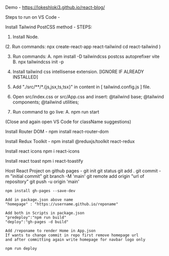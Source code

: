 Demo - https://lokeshloki3.github.io/react-blog/

Steps to run on VS Code - 

Install Tailwind PostCSS method -
STEPS: 

1. Install Node.

(2. Run commands: 
	npx create-react-app react-tailwind
	cd react-tailwind
)

3. Run commands:
	A. npm install -D tailwindcss postcss autoprefixer vite
	B. npx tailwindcss init -p

4. Install tailwind css intellisense extension. [IGNORE IF ALREADY INSTALLED]

5. Add "./src/**/*.{js,jsx,ts,tsx}" in content in [ tailwind.config.js ] file.

6. Open src/index.css or src/App.css and insert: 
	@tailwind base;
	@tailwind components;
	@tailwind utilities;

7. Run command to go live:
	A. npm run start
	
(Close and again open VS Code for className suggestions)

Install Router DOM - 
	npm install react-router-dom

Install Redux Toolkit -
	npm install @reduxjs/toolkit react-redux
	
Install react icons
	npm i react-icons
	
Install react toast	
	npm i react-toastify

Host React Project on github pages -
	git init
	git status
	git add .
	git commit -m "initial commit"
	git branch -M 'main'
	git remote add origin "url of repository"
	git push -u origin 'main'

	npm install gh-pages --save-dev
	
	Add in package.json above name
	"homepage" : "https://username.github.io/reponame"
	
	Add both in Scripts in package.json
	"predeploy":"npm run build"
	"deploy":"gh-pages -d build"
	
	Add /reponame to render Home in App.json
	If wants to change commit in repo first remove homepage url 
	and after committing again write homepage for navbar logo only

	npm run deploy
